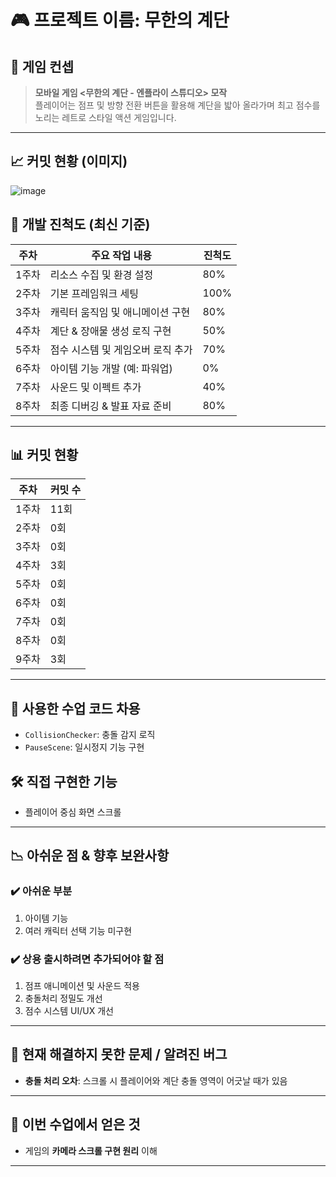 # 🎮 프로젝트 이름: 무한의 계단

## 📌 게임 컨셉
> **모바일 게임 <무한의 계단 - 엔플라이 스튜디오> 모작**  
플레이어는 점프 및 방향 전환 버튼을 활용해 계단을 밟아 올라가며 최고 점수를 노리는 레트로 스타일 액션 게임입니다.

---
## 📈 커밋 현황 (이미지)

![image]([[https://github.com/your-repo/your-image-path.png](https://github.com/kjh342/TermProject/issues/1#issue-3147927054)](https://github.com/kjh342/TermProject/issues/1))

## 🧩 개발 진척도 (최신 기준)
| 주차   | 주요 작업 내용                         | 진척도 |
|--------|---------------------------------------|--------|
| 1주차  | 리소스 수집 및 환경 설정               | 80%    |
| 2주차  | 기본 프레임워크 세팅                   | 100%   |
| 3주차  | 캐릭터 움직임 및 애니메이션 구현      | 80%    |
| 4주차  | 계단 & 장애물 생성 로직 구현           | 50%    |
| 5주차  | 점수 시스템 및 게임오버 로직 추가      | 70%    |
| 6주차  | 아이템 기능 개발 (예: 파워업)         | 0%     |
| 7주차  | 사운드 및 이펙트 추가                 | 40%    |
| 8주차  | 최종 디버깅 & 발표 자료 준비           | 80%    |

---

## 📊 커밋 현황
| 주차   | 커밋 수 |
|--------|----------|
| 1주차  | 11회     |
| 2주차  | 0회      |
| 3주차  | 0회      |
| 4주차  | 3회      |
| 5주차  | 0회      |
| 6주차  | 0회      |
| 7주차  | 0회      |
| 8주차  | 0회      |
| 9주차  | 3회      |

---

## 🔧 사용한 수업 코드 차용
- `CollisionChecker`: 충돌 감지 로직
- `PauseScene`: 일시정지 기능 구현

## 🛠 직접 구현한 기능
- 플레이어 중심 화면 스크롤

---

## 📉 아쉬운 점 & 향후 보완사항
### ✔️ 아쉬운 부분
1. 아이템 기능
2. 여러 캐릭터 선택 기능 미구현

### ✔️ 상용 출시하려면 추가되어야 할 점
1. 점프 애니메이션 및 사운드 적용
2. 충돌처리 정밀도 개선
3. 점수 시스템 UI/UX 개선

---

## 🐞 현재 해결하지 못한 문제 / 알려진 버그
- **충돌 처리 오차**: 스크롤 시 플레이어와 계단 충돌 영역이 어긋날 때가 있음

---

## 🎯 이번 수업에서 얻은 것
- 게임의 **카메라 스크롤 구현 원리** 이해


---



